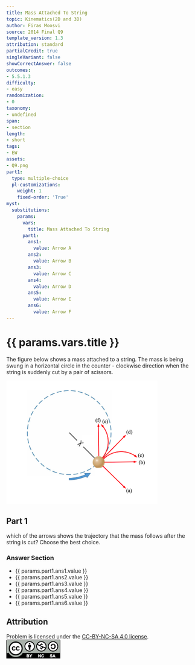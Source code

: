 ```yaml
---
title: Mass Attached To String
topic: Kinematics(2D and 3D)
author: Firas Moosvi
source: 2014 Final Q9
template_version: 1.3
attribution: standard
partialCredit: true
singleVariant: false
showCorrectAnswer: false
outcomes:
- 5.5.1.3
difficulty:
- easy
randomization:
- 0
taxonomy:
- undefined
span:
- section
length:
- short
tags:
- EW
assets:
- Q9.png
part1:
  type: multiple-choice
  pl-customizations:
    weight: 1
    fixed-order: 'True'
myst:
  substitutions:
    params:
      vars:
        title: Mass Attached To String
      part1:
        ans1:
          value: Arrow A
        ans2:
          value: Arrow B
        ans3:
          value: Arrow C
        ans4:
          value: Arrow D
        ans5:
          value: Arrow E
        ans6:
          value: Arrow F
---
```

# {{ params.vars.title }}
The figure below shows a mass attached to a string.
The mass is being swung in a horizontal circle in the counter - clockwise direction when the string is suddenly cut by a pair of scissors.

<img src="Q9.png" alt="The image depicts the circle with the mass attached swinging in a clockwise motion. The string is being cut when mass is a spot that is equivalent to 5 o'clock. Choice A shows that the trajectory of the mass will be diagonally downwards. Choice B shows that the trajectory will be horizontal to the right. Choice C shows that the trajectory will be to the right but will have a curved shaped where the mass will go up slightly before curving back down. Choice D shows that the trajectory will be diagonally upwards. Choice E shows that the trajectory will swing up and curve towards a counter clockwise direction. Choice F shows that the trajectory of the mass will swing vertically upwards. " width=400>

## Part 1

which of the arrows shows the trajectory that the mass follows after the string is cut?
Choose the best choice.

### Answer Section

- {{ params.part1.ans1.value }}
- {{ params.part1.ans2.value }}
- {{ params.part1.ans3.value }}
- {{ params.part1.ans4.value }}
- {{ params.part1.ans5.value }}
- {{ params.part1.ans6.value }}

## Attribution

Problem is licensed under the [CC-BY-NC-SA 4.0 license](https://creativecommons.org/licenses/by-nc-sa/4.0/).<br> ![The Creative Commons 4.0 license requiring attribution-BY, non-commercial-NC, and share-alike-SA license.](https://raw.githubusercontent.com/firasm/bits/master/by-nc-sa.png)